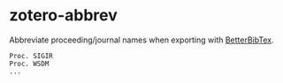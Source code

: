 # zotero-abbrev

Abbreviate proceeding/journal names when exporting with [BetterBibTex](https://retorque.re/zotero-better-bibtex/exporting/scripting/).

```
Proc. SIGIR
Proc. WSDM
...
```
